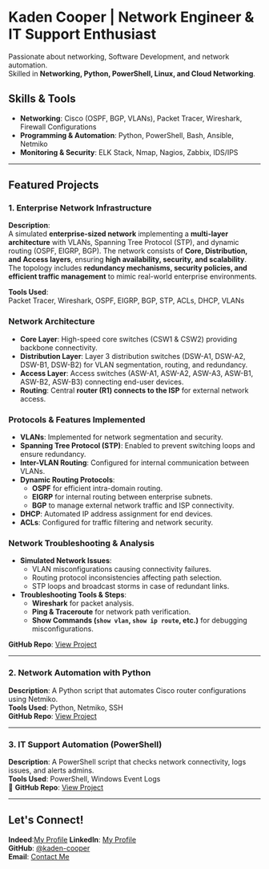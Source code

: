 

# Kaden Cooper | Network Engineer & IT Support Enthusiast
Passionate about networking, Software Development, and network automation.  
Skilled in **Networking, Python, PowerShell, Linux, and Cloud Networking**.

## Skills & Tools
- **Networking**: Cisco (OSPF, BGP, VLANs), Packet Tracer, Wireshark, Firewall Configurations
- **Programming & Automation**: Python, PowerShell, Bash, Ansible, Netmiko
- **Monitoring & Security**: ELK Stack, Nmap, Nagios, Zabbix, IDS/IPS

---

## Featured Projects

### 1. Enterprise Network Infrastructure

**Description**:  
A simulated **enterprise-sized network** implementing a **multi-layer architecture** with VLANs, Spanning Tree Protocol (STP), and dynamic routing (OSPF, EIGRP, BGP). The network consists of **Core, Distribution, and Access layers**, ensuring **high availability, security, and scalability**. The topology includes **redundancy mechanisms, security policies, and efficient traffic management** to mimic real-world enterprise environments.

**Tools Used**:  
Packet Tracer, Wireshark, OSPF, EIGRP, BGP, STP, ACLs, DHCP, VLANs  

### Network Architecture

- **Core Layer**: High-speed core switches (CSW1 & CSW2) providing backbone connectivity.  
- **Distribution Layer**: Layer 3 distribution switches (DSW-A1, DSW-A2, DSW-B1, DSW-B2) for VLAN segmentation, routing, and redundancy.  
- **Access Layer**: Access switches (ASW-A1, ASW-A2, ASW-A3, ASW-B1, ASW-B2, ASW-B3) connecting end-user devices.  
- **Routing**: Central **router (R1) connects to the ISP** for external network access.  

### Protocols & Features Implemented  

- **VLANs**: Implemented for network segmentation and security.  
- **Spanning Tree Protocol (STP)**: Enabled to prevent switching loops and ensure redundancy.  
- **Inter-VLAN Routing**: Configured for internal communication between VLANs.  
- **Dynamic Routing Protocols**:  
  - **OSPF** for efficient intra-domain routing.  
  - **EIGRP** for internal routing between enterprise subnets.  
  - **BGP** to manage external network traffic and ISP connectivity.  
- **DHCP**: Automated IP address assignment for end devices.  
- **ACLs**: Configured for traffic filtering and network security.  

### Network Troubleshooting & Analysis

- **Simulated Network Issues**:  
  - VLAN misconfigurations causing connectivity failures.  
  - Routing protocol inconsistencies affecting path selection.  
  - STP loops and broadcast storms in case of redundant links.  
- **Troubleshooting Tools & Steps**:  
  - **Wireshark** for packet analysis.  
  - **Ping & Traceroute** for network path verification.  
  - **Show Commands (`show vlan`, `show ip route`, etc.)** for debugging misconfigurations.  

**GitHub Repo**: [View Project]([https://github.com/kaden-cooper/network-troubleshooting](https://github.com/kadencooper2005/ent-network-troubleshooting))  

---

###  2. Network Automation with Python
**Description**: A Python script that automates Cisco router configurations using Netmiko.  
**Tools Used**: Python, Netmiko, SSH  
**GitHub Repo**: [View Project](https://github.com/kaden-cooper/network-automation)  

---

###  3. IT Support Automation (PowerShell)
**Description**: A PowerShell script that checks network connectivity, logs issues, and alerts admins.  
**Tools Used**: PowerShell, Windows Event Logs  
📂 **GitHub Repo**: [View Project](https://github.com/kaden-cooper/it-support-script)  

---

## Let's Connect!
**Indeed**:[My Profile]()
**LinkedIn**: [My Profile](https://www.linkedin.com/in/kaden-cooper-840192276/?trk=opento_sprofile_topcard)  
**GitHub**: [@kaden-cooper](https://github.com/kadencooper2005/Kaden-Cooper)  
**Email**: [Contact Me](mailto:kadencooper608@gmail.com)  


